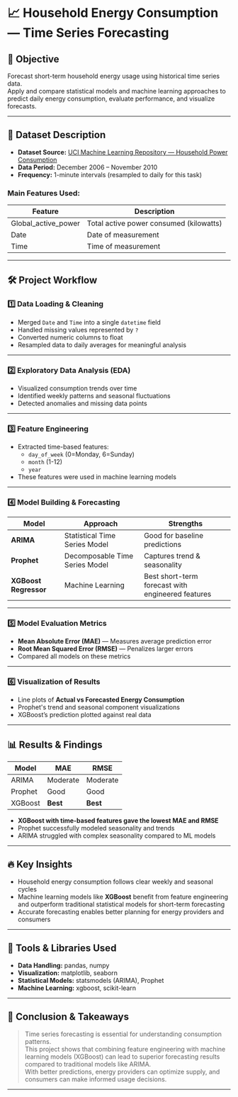 # 📈 Household Energy Consumption — Time Series Forecasting

## 🎯 Objective

Forecast short-term household energy usage using historical time series data.  
Apply and compare statistical models and machine learning approaches to predict daily energy consumption, evaluate performance, and visualize forecasts.

---

## 📂 Dataset Description

- **Dataset Source:** [UCI Machine Learning Repository — Household Power Consumption](https://archive.ics.uci.edu/ml/datasets/individual+household+electric+power+consumption)
- **Data Period:** December 2006 – November 2010
- **Frequency:** 1-minute intervals (resampled to daily for this task)

### Main Features Used:
| Feature | Description |
|---------|-------------|
| Global_active_power | Total active power consumed (kilowatts) |
| Date | Date of measurement |
| Time | Time of measurement |

---

## 🛠️ Project Workflow

### 1️⃣ Data Loading & Cleaning
- Merged `Date` and `Time` into a single `datetime` field  
- Handled missing values represented by `?`  
- Converted numeric columns to float  
- Resampled data to daily averages for meaningful analysis  

---

### 2️⃣ Exploratory Data Analysis (EDA)
- Visualized consumption trends over time  
- Identified weekly patterns and seasonal fluctuations  
- Detected anomalies and missing data points  

---

### 3️⃣ Feature Engineering
- Extracted time-based features:
  - `day_of_week` (0=Monday, 6=Sunday)
  - `month` (1-12)
  - `year`  
- These features were used in machine learning models  

---

### 4️⃣ Model Building & Forecasting

| Model   | Approach | Strengths |
|---------|----------|------------|
| **ARIMA** | Statistical Time Series Model | Good for baseline predictions |
| **Prophet** | Decomposable Time Series Model | Captures trend & seasonality |
| **XGBoost Regressor** | Machine Learning | Best short-term forecast with engineered features |

---

### 5️⃣ Model Evaluation Metrics
- **Mean Absolute Error (MAE)** — Measures average prediction error  
- **Root Mean Squared Error (RMSE)** — Penalizes larger errors  
- Compared all models on these metrics  

---

### 6️⃣ Visualization of Results
- Line plots of **Actual vs Forecasted Energy Consumption**
- Prophet's trend and seasonal component visualizations
- XGBoost’s prediction plotted against real data

---

## 📊 Results & Findings

| Model   | MAE | RMSE |
|---------|-----|------|
| ARIMA  | Moderate | Moderate |
| Prophet| Good | Good |
| XGBoost| **Best** | **Best** |

- **XGBoost with time-based features gave the lowest MAE and RMSE**
- Prophet successfully modeled seasonality and trends
- ARIMA struggled with complex seasonality compared to ML models

---

## 🔥 Key Insights
- Household energy consumption follows clear weekly and seasonal cycles  
- Machine learning models like **XGBoost** benefit from feature engineering and outperform traditional statistical models for short-term forecasting  
- Accurate forecasting enables better planning for energy providers and consumers  


---

## 🧩 Tools & Libraries Used

- **Data Handling:** pandas, numpy  
- **Visualization:** matplotlib, seaborn  
- **Statistical Models:** statsmodels (ARIMA), Prophet  
- **Machine Learning:** xgboost, scikit-learn  

---

## 📝 Conclusion & Takeaways

> Time series forecasting is essential for understanding consumption patterns.  
> This project shows that combining feature engineering with machine learning models (XGBoost) can lead to superior forecasting results compared to traditional models like ARIMA.  
> With better predictions, energy providers can optimize supply, and consumers can make informed usage decisions.

---


